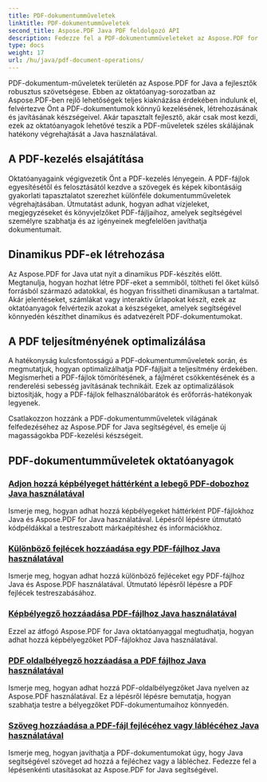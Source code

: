 ```yaml
---
title: PDF-dokumentumműveletek
linktitle: PDF-dokumentumműveletek
second_title: Aspose.PDF Java PDF feldolgozó API
description: Fedezze fel a PDF-dokumentumműveleteket az Aspose.PDF for Java segítségével. Tanulja meg a PDF-fájlok zökkenőmentes kezelését, létrehozását és javítását Java nyelven.
type: docs
weight: 17
url: /hu/java/pdf-document-operations/
---
```


PDF-dokumentum-műveletek területén az Aspose.PDF for Java a fejlesztők robusztus szövetségese. Ebben az oktatóanyag-sorozatban az Aspose.PDF-ben rejlő lehetőségek teljes kiaknázása érdekében indulunk el, felvértezve Önt a PDF-dokumentumok könnyű kezelésének, létrehozásának és javításának készségeivel. Akár tapasztalt fejlesztő, akár csak most kezdi, ezek az oktatóanyagok lehetővé teszik a PDF-műveletek széles skálájának hatékony végrehajtását a Java használatával.

## A PDF-kezelés elsajátítása

Oktatóanyagaink végigvezetik Önt a PDF-kezelés lényegein. A PDF-fájlok egyesítésétől és felosztásától kezdve a szövegek és képek kibontásáig gyakorlati tapasztalatot szerezhet különféle dokumentumműveletek végrehajtásában. Útmutatást adunk, hogyan adhat vízjeleket, megjegyzéseket és könyvjelzőket PDF-fájljaihoz, amelyek segítségével személyre szabhatja és az igényeinek megfelelően javíthatja dokumentumait.

## Dinamikus PDF-ek létrehozása

Az Aspose.PDF for Java utat nyit a dinamikus PDF-készítés előtt. Megtanulja, hogyan hozhat létre PDF-eket a semmiből, töltheti fel őket külső forrásból származó adatokkal, és hogyan frissítheti dinamikusan a tartalmat. Akár jelentéseket, számlákat vagy interaktív űrlapokat készít, ezek az oktatóanyagok felvértezik azokat a készségeket, amelyek segítségével könnyedén készíthet dinamikus és adatvezérelt PDF-dokumentumokat.

## A PDF teljesítményének optimalizálása

A hatékonyság kulcsfontosságú a PDF-dokumentumműveletek során, és megmutatjuk, hogyan optimalizálhatja PDF-fájljait a teljesítmény érdekében. Megismerheti a PDF-fájlok tömörítésének, a fájlméret csökkentésének és a renderelési sebesség javításának technikáit. Ezek az optimalizálások biztosítják, hogy a PDF-fájlok felhasználóbarátok és erőforrás-hatékonyak legyenek.

Csatlakozzon hozzánk a PDF-dokumentumműveletek világának felfedezéséhez az Aspose.PDF for Java segítségével, és emelje új magasságokba PDF-kezelési készségeit.

## PDF-dokumentumműveletek oktatóanyagok
### [Adjon hozzá képbélyeget háttérként a lebegő PDF-dobozhoz Java használatával](./add-image-stamp-as-background-in-floating-box-of-pdf-using-java/)
Ismerje meg, hogyan adhat hozzá képbélyegeket háttérként PDF-fájlokhoz Java és Aspose.PDF for Java használatával. Lépésről lépésre útmutató kódpéldákkal a testreszabott márkaépítéshez és információkhoz.
### [Különböző fejlécek hozzáadása egy PDF-fájlhoz Java használatával](./adding-different-headers-in-one-pdf-file-using-java/)
Ismerje meg, hogyan adhat hozzá különböző fejléceket egy PDF-fájlhoz Java és Aspose.PDF használatával. Útmutató lépésről lépésre a PDF fejlécek testreszabásához.
### [Képbélyegző hozzáadása PDF-fájlhoz Java használatával](./adding-image-stamp-in-pdf-file-using-java/)
Ezzel az átfogó Aspose.PDF for Java oktatóanyaggal megtudhatja, hogyan adhat hozzá képbélyegzőket PDF-fájlokhoz Java használatával.
### [PDF oldalbélyegző hozzáadása a PDF fájlhoz Java használatával](./adding-pdf-page-stamp-in-pdf-file-using-java/)
Ismerje meg, hogyan adhat hozzá PDF-oldalbélyegzőket Java nyelven az Aspose.PDF használatával. Ez a lépésről lépésre bemutatja, hogyan szabhatja testre a bélyegzőket PDF-dokumentumaihoz könnyedén.
### [Szöveg hozzáadása a PDF-fájl fejlécéhez vagy láblécéhez Java használatával](./adding-text-in-header-or-footer-of-pdf-file-using-java/)
Ismerje meg, hogyan javíthatja a PDF-dokumentumokat úgy, hogy Java segítségével szöveget ad hozzá a fejléchez vagy a lábléchez. Fedezze fel a lépésenkénti utasításokat az Aspose.PDF for Java segítségével.